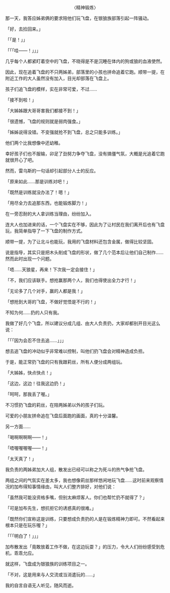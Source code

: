 <p align="center">〈精神锻炼〉</p>

那一天，我答应姊弟俩的要求陪他们玩飞盘，在银狼族部落引起一阵骚动。

「好，去捡回来。」

「「是！」」

「「「哇——！」」」

几乎每个人都紧盯着空中的飞盘，不晓得是不是沉睡在体内的狗或狼的血液使然。

因此，现在追着飞盘的不只两姊弟，部落里的小孩也拼命追着它跑。顺带一提，在附近工作的大人虽然没有加入，目光却部落在飞盘上。

孩子们追飞盘的模样，实在非常可爱，不过……

「接不到啦！」

「大姊姊跟大哥哥害我们都接不到！」

「很遗憾，飞盘的规则就是弱肉强食。」

「姊姊说得没错。不变强就抢不到飞盘，总之只能多训练。」

他们两个比我想像中还幼稚。

幸好孩子们也不服输，卯足了劲努力争夺飞盘，没有搞僵气氛，大概是光追着它跑就很开心了吧。

然而，雷乌斯的一句话却引起部分人士的反应。

「原来如此……那是训练对吧！」

「既然是训练就没办法了！嗯！」

「用尽全力去追那东西，也能锻炼脚力！」

在一旁忍耐的大人拿训练当理由，纷纷加入。

连大人也加进来的话，一个飞盘实在不够，因此为了让村民在我们离开后也有飞盘玩，我简单指导了一下飞盘的制作方式。

顺带一提，为了让北斗也能玩，我用的飞盘材料还包含金属，做得比较坚固。

说是指导，其实只是把木头削成飞盘的形状，做了几个范本后让他们自己制作……然而此时出现一个问题。

「唔……天狼星，再来！下次我一定会接住！」

「不，我们应该联手。想抢赢那两个人，我们也得使出全力才行！」

「无论多了几个对手，赢的人都是我！」

「想抢到大哥的飞盘，不做好觉悟是不行的！」

不知为何……扔的人只有我。

我做了好几个飞盘，所以建议分成几组、由大人负责扔，大家却都别开目光这么说：

「「「因为会忍不住去追……」」」

想去追飞盘的冲动似乎非常难以控制，叫他们扔飞盘会对精神造成负担。

于是，能正常扔飞盘的只有我跟莉丝，所有人便分成两组玩。

「大姊姊，快点快点！」

「这边，这边！往我这边扔！」

「呵呵，那我丢了喔。」

不习惯扔飞盘的莉丝，在陪两姊弟以外的孩子们玩。

可爱的小朋友拼命追在飞盘后面跑的画面，真的十分温馨。

另一方面……

「喝啊啊啊啊——！」

「唔喔喔喔喔——！」

「太天真了！」

我负责的两姊弟加大人组，散发出已经可以称之为死斗的热气争抢飞盘。

两组之间的气氛实在差太多，我也想像莉丝那样悠闲地玩飞盘……这时前来观察情况的加布得知事情缘由，叫大人们整齐排好，对他们说：

「虽然我可能没资格多嘴，但别太麻烦客人。你们也帮忙扔不就得了？」

「可是加布先生，想抗拒它的诱惑真的很难。」

「既然你们宣称这是训练，只要想成负责扔的人是在锻炼精神力即可。不然看起来根本只是在玩乐喔？」

「「「明白了！」」」

加布散发出「竟敢放着工作不做，在这边玩耍？」的压力，令大人们纷纷感受到危机，乖乖允应。

就这样，飞盘成为银狼族的训练项目之一。

「不对，这是用来与人交流或当消遣玩的……」

我的自言自语无人听见，随风而逝。


